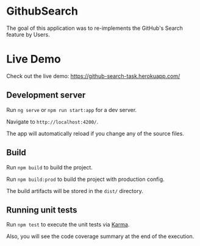 # GithubSearch

The goal of this application was to re-implements the GitHub's Search feature by Users.

# Live Demo

Check out the live demo: https://github-search-task.herokuapp.com/

## Development server

Run `ng serve` or `npm run start:app` for a dev server.

Navigate to `http://localhost:4200/`.

The app will automatically reload if you change any of the source files.

## Build

Run `npm build` to build the project.

Run `npm build:prod` to build the project with production config.

The build artifacts will be stored in the `dist/` directory.

## Running unit tests

Run `npm test` to execute the unit tests via [Karma](https://karma-runner.github.io).

Also, you will see the code coverage summary at the end of the execution.

